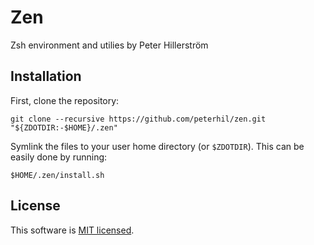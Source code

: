 # Zen

Zsh environment and utilies by Peter Hillerström

## Installation

First, clone the repository:

`git clone --recursive https://github.com/peterhil/zen.git "${ZDOTDIR:-$HOME}/.zen"`

Symlink the files to your user home directory (or `$ZDOTDIR`). This can be easily done by running:

`$HOME/.zen/install.sh`


## License

This software is [MIT licensed](./LICENSE).